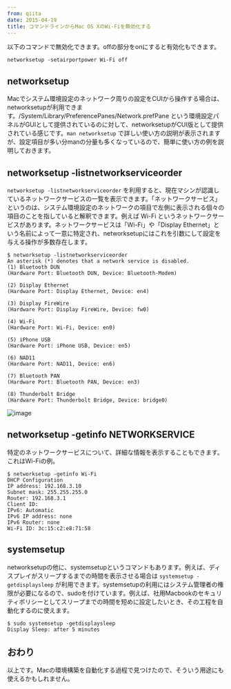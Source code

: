 ```yaml
---
from: qiita
date: 2015-04-19
title: コマンドラインからMac OS XのWi-Fiを無効化する
---
```


以下のコマンドで無効化できます。offの部分をonにすると有効化もできます。

```
networksetup -setairportpower Wi-Fi off
```

## networksetup
Macでシステム環境設定のネットワーク周りの設定をCUIから操作する場合は、networksetupが利用できます。/System/Library/PreferencePanes/Network.prefPane という環境設定パネルがGUIとして提供されているのに対して、networksetupがCUI版として提供されている感じです。`man networksetup` で詳しい使い方の説明が表示されますが、設定項目が多い分manの分量も多くなっているので、簡単に使い方の例を説明しておきます。

## networksetup -listnetworkserviceorder
`networksetup -listnetworkserviceorder` を利用すると、現在マシンが認識しているネットワークサービスの一覧を表示できます。「ネットワークサービス」というのは、システム環境設定のネットワークの項目で左側に表示される個々の項目のことを指していると解釈できます。例えば Wi-Fi というネットワークサービスがあります。ネットワークサービスは「Wi-Fi」や「Display Ethernet」という名前によって一意に特定され、networksetupにはこれを引数にして設定を与える操作が多数存在します。

```
$ networksetup -listnetworkserviceorder
An asterisk (*) denotes that a network service is disabled.
(1) Bluetooth DUN
(Hardware Port: Bluetooth DUN, Device: Bluetooth-Modem)

(2) Display Ethernet
(Hardware Port: Display Ethernet, Device: en4)

(3) Display FireWire
(Hardware Port: Display FireWire, Device: fw0)

(4) Wi-Fi
(Hardware Port: Wi-Fi, Device: en0)

(5) iPhone USB
(Hardware Port: iPhone USB, Device: en5)

(6) NAD11
(Hardware Port: NAD11, Device: en6)

(7) Bluetooth PAN
(Hardware Port: Bluetooth PAN, Device: en3)

(8) Thunderbolt Bridge
(Hardware Port: Thunderbolt Bridge, Device: bridge0)
```

![image](https://qiita-image-store.s3.amazonaws.com/0/4365/7fc55e7a-3888-c196-dd79-805b4d0f06ca.png)

## networksetup -getinfo NETWORKSERVICE
特定のネットワークサービスについて、詳細な情報を表示することもできます。これはWi-Fiの例。

```
$ networksetup -getinfo Wi-Fi
DHCP Configuration
IP address: 192.168.3.10
Subnet mask: 255.255.255.0
Router: 192.168.3.1
Client ID:
IPv6: Automatic
IPv6 IP address: none
IPv6 Router: none
Wi-Fi ID: 3c:15:c2:e8:71:58
```

## systemsetup
networksetupの他に、systemsetupというコマンドもあります。例えば、ディスプレイがスリープするまでの時間を表示させる場合は `systemsetup -getdisplaysleep` が利用できます。systemsetupの利用にはシステム管理者の権限が必要になるので、sudoを付けています。例えば、社用Macbookのセキュリティポリシーとしてスリープまでの時間を短めに設定したいとき、その工程を自動化するのに使えます。

```
$ sudo systemsetup -getdisplaysleep
Display Sleep: after 5 minutes
```

## おわり
以上です。Macの環境構築を自動化する過程で見つけたので、そういう用途にも使えるかもしれません。
